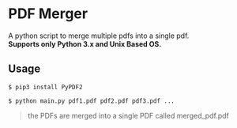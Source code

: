 # PDF Merger
A python script to merge multiple pdfs into a single pdf.<br/>
<b>Supports only Python 3.x and Unix Based OS.</b>

## Usage
```
$ pip3 install PyPDF2
```

```
$ python main.py pdf1.pdf pdf2.pdf pdf3.pdf ...
```
> the PDFs are merged into a single PDF called merged_pdf.pdf
